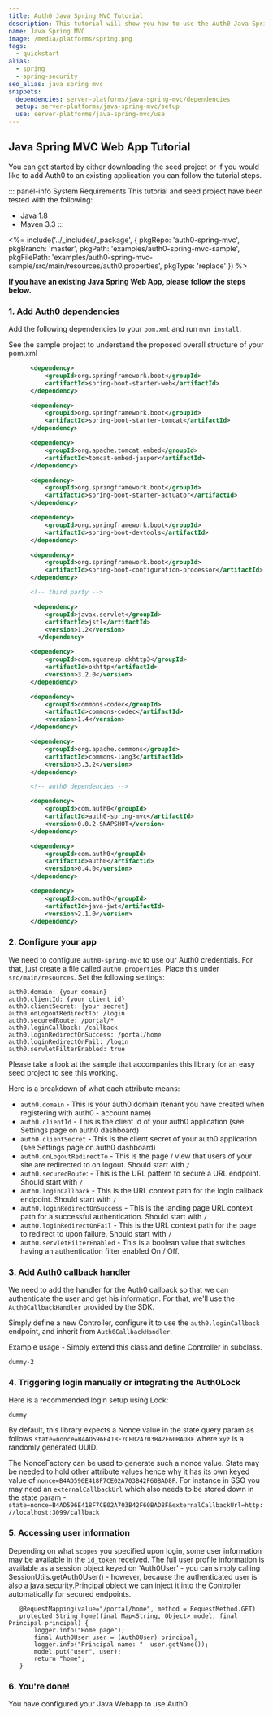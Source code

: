 ```yaml
---
title: Auth0 Java Spring MVC Tutorial
description: This tutorial will show you how to use the Auth0 Java Spring MVC SDK to add authentication and authorization to your web app.
name: Java Spring MVC
image: /media/platforms/spring.png
tags:
  - quickstart
alias:
  - spring
  - spring-security
seo_alias: java spring mvc
snippets:
  dependencies: server-platforms/java-spring-mvc/dependencies
  setup: server-platforms/java-spring-mvc/setup
  use: server-platforms/java-spring-mvc/use
---
```


## Java Spring MVC Web App Tutorial

You can get started by either downloading the seed project or if you would like to add Auth0 to an existing application you can follow the tutorial steps.

::: panel-info System Requirements
This tutorial and seed project have been tested with the following:

* Java 1.8
* Maven 3.3
:::

<%= include('../_includes/_package', {
  pkgRepo: 'auth0-spring-mvc',
  pkgBranch: 'master',
  pkgPath: 'examples/auth0-spring-mvc-sample',
  pkgFilePath: 'examples/auth0-spring-mvc-sample/src/main/resources/auth0.properties',
  pkgType: 'replace'
}) %>

**If you have an existing Java Spring Web App, please follow the steps below.**

### 1. Add Auth0 dependencies

Add the following dependencies to your `pom.xml` and run `mvn install`.

See the sample project to understand the proposed overall structure of your pom.xml

```xml
      <dependency>
          <groupId>org.springframework.boot</groupId>
          <artifactId>spring-boot-starter-web</artifactId>
      </dependency>

      <dependency>
          <groupId>org.springframework.boot</groupId>
          <artifactId>spring-boot-starter-tomcat</artifactId>
      </dependency>

      <dependency>
          <groupId>org.apache.tomcat.embed</groupId>
          <artifactId>tomcat-embed-jasper</artifactId>
      </dependency>

      <dependency>
          <groupId>org.springframework.boot</groupId>
          <artifactId>spring-boot-starter-actuator</artifactId>
      </dependency>

      <dependency>
          <groupId>org.springframework.boot</groupId>
          <artifactId>spring-boot-devtools</artifactId>
      </dependency>

      <dependency>
          <groupId>org.springframework.boot</groupId>
          <artifactId>spring-boot-configuration-processor</artifactId>
      </dependency>

      <!-- third party -->

       <dependency>
          <groupId>javax.servlet</groupId>
          <artifactId>jstl</artifactId>
          <version>1.2</version>
        </dependency>

      <dependency>
          <groupId>com.squareup.okhttp3</groupId>
          <artifactId>okhttp</artifactId>
          <version>3.2.0</version>
      </dependency>

      <dependency>
          <groupId>commons-codec</groupId>
          <artifactId>commons-codec</artifactId>
          <version>1.4</version>
      </dependency>

      <dependency>
          <groupId>org.apache.commons</groupId>
          <artifactId>commons-lang3</artifactId>
          <version>3.3.2</version>
      </dependency>

      <!-- auth0 dependencies -->

      <dependency>
          <groupId>com.auth0</groupId>
          <artifactId>auth0-spring-mvc</artifactId>
          <version>0.0.2-SNAPSHOT</version>
      </dependency>

      <dependency>
          <groupId>com.auth0</groupId>
          <artifactId>auth0</artifactId>
          <version>0.4.0</version>
      </dependency>

      <dependency>
          <groupId>com.auth0</groupId>
          <artifactId>java-jwt</artifactId>
          <version>2.1.0</version>
      </dependency>
```

### 2. Configure your app

We need to configure `auth0-spring-mvc` to use our Auth0 credentials. For that, just create a file called `auth0.properties`.
Place this under `src/main/resources`. Set the following settings:

```
auth0.domain: {your domain}
auth0.clientId: {your client id}
auth0.clientSecret: {your secret}
auth0.onLogoutRedirectTo: /login
auth0.securedRoute: /portal/*
auth0.loginCallback: /callback
auth0.loginRedirectOnSuccess: /portal/home
auth0.loginRedirectOnFail: /login
auth0.servletFilterEnabled: true
```

Please take a look at the sample that accompanies this library for an easy seed project to see this working.

Here is a breakdown of what each attribute means:

- `auth0.domain` - This is your auth0 domain (tenant you have created when registering with auth0 - account name)
- `auth0.clientId` - This is the client id of your auth0 application (see Settings page on auth0 dashboard)
- `auth0.clientSecret` - This is the client secret of your auth0 application (see Settings page on auth0 dashboard)
- `auth0.onLogoutRedirectTo` - This is the page / view that users of your site are redirected to on logout. Should start with `/`
- `auth0.securedRoute`: - This is the URL pattern to secure a URL endpoint. Should start with `/`
- `auth0.loginCallback` -  This is the URL context path for the login callback endpoint. Should start with `/`
- `auth0.loginRedirectOnSuccess` - This is the landing page URL context path for a successful authentication. Should start with `/`
- `auth0.loginRedirectOnFail` - This is the URL context path for the page to redirect to upon failure. Should start with `/`
- `auth0.servletFilterEnabled` - This is a boolean value that switches having an authentication filter enabled On / Off.


### 3. Add Auth0 callback handler

We need to add the handler for the Auth0 callback so that we can authenticate the user and get his information. For that, we'll use the `Auth0CallbackHandler` provided by the SDK.

Simply define a new Controller, configure it to use the `auth0.loginCallback` endpoint, and inherit from `Auth0CallbackHandler`.

Example usage - Simply extend this class and define Controller in subclass.

```
dummy-2
```

### 4. Triggering login manually or integrating the Auth0Lock

Here is a recommended login setup using Lock:

```
dummy
```

By default, this library expects a Nonce value in the state query param as follows `state=nonce=B4AD596E418F7CE02A703B42F60BAD8F` where `xyz`
is a randomly generated UUID.

The NonceFactory can be used to generate such a nonce value. State may be needed to hold other attribute values hence why it has its
own keyed value of `nonce=B4AD596E418F7CE02A703B42F60BAD8F`. For instance in SSO you may need an `externalCallbackUrl` which also needs
to be stored down in the state param - `state=nonce=B4AD596E418F7CE02A703B42F60BAD8F&externalCallbackUrl=http://localhost:3099/callback`


### 5. Accessing user information

Depending on what `scopes` you specified upon login, some user information may be available in the `id_token` received.
The full user profile information is available as a session object keyed on 'Auth0User' - you can simply calling
SessionUtils.getAuth0User() - however, because the authenticated user is also a java.security.Principal object we can
inject it into the Controller automatically for secured endpoints.

```
   @RequestMapping(value="/portal/home", method = RequestMethod.GET)
   protected String home(final Map<String, Object> model, final Principal principal) {
       logger.info("Home page");
       final Auth0User user = (Auth0User) principal;
       logger.info("Principal name: "  user.getName());
       model.put("user", user);
       return "home";
   }
```

### 6. You're done!

You have configured your Java Webapp to use Auth0.